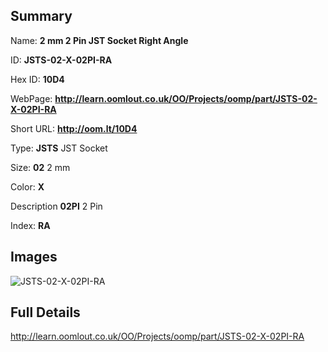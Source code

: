 

## Summary
 
Name: __2 mm 2 Pin JST Socket Right Angle__

ID: __JSTS-02-X-02PI-RA__

Hex ID: __10D4__

WebPage: __http://learn.oomlout.co.uk/OO/Projects/oomp/part/JSTS-02-X-02PI-RA__

Short URL: __http://oom.lt/10D4__


Type: __JSTS__ JST Socket 

Size: __02__ 2 mm 

Color: __X__  

Description __02PI__ 2 Pin 

Index: __RA__


## Images
![JSTS-02-X-02PI-RA](http://oomlout.com/oomp-gen/parts/JSTS-02-X-02PI-RA/JSTS-02-X-02PI-RA_420.jpg)



## Full Details

 http://learn.oomlout.co.uk/OO/Projects/oomp/part/JSTS-02-X-02PI-RA














